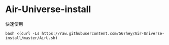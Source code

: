 # Air-Universe-install

快速使用
```shell
bash <(curl -Ls https://raw.githubusercontent.com/567hey/Air-Universe-install/master/AirU.sh)
```


